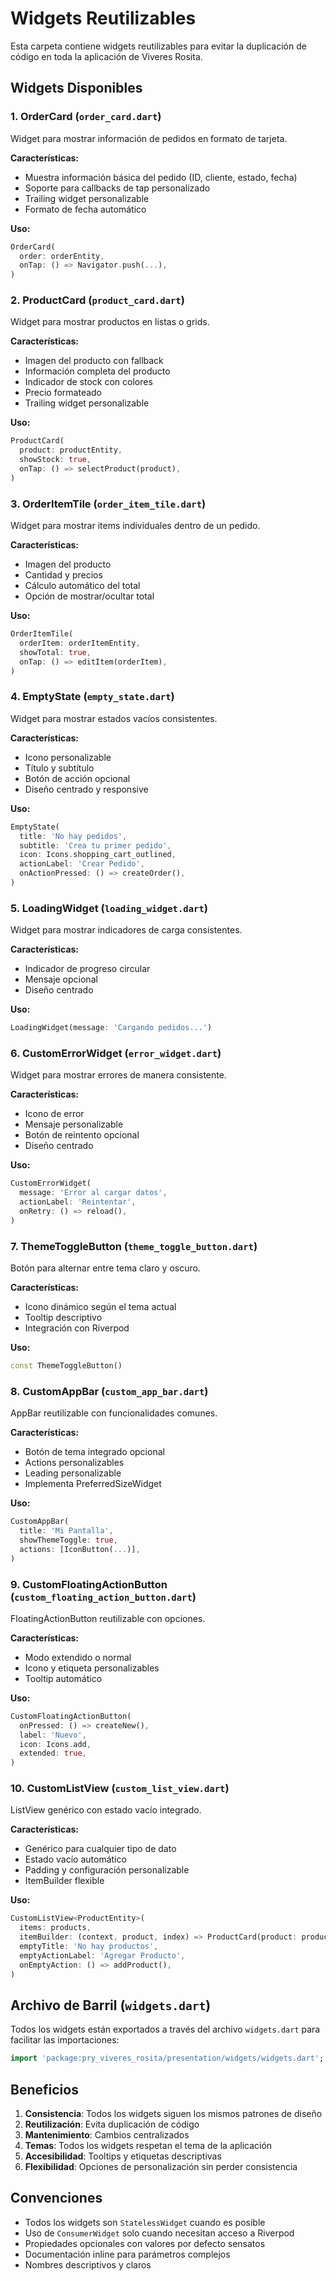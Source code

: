 # Widgets Reutilizables

Esta carpeta contiene widgets reutilizables para evitar la duplicación de código en toda la aplicación de Viveres Rosita.

## Widgets Disponibles

### 1. OrderCard (`order_card.dart`)
Widget para mostrar información de pedidos en formato de tarjeta.

**Características:**
- Muestra información básica del pedido (ID, cliente, estado, fecha)
- Soporte para callbacks de tap personalizado
- Trailing widget personalizable
- Formato de fecha automático

**Uso:**
```dart
OrderCard(
  order: orderEntity,
  onTap: () => Navigator.push(...),
)
```

### 2. ProductCard (`product_card.dart`)
Widget para mostrar productos en listas o grids.

**Características:**
- Imagen del producto con fallback
- Información completa del producto
- Indicador de stock con colores
- Precio formateado
- Trailing widget personalizable

**Uso:**
```dart
ProductCard(
  product: productEntity,
  showStock: true,
  onTap: () => selectProduct(product),
)
```

### 3. OrderItemTile (`order_item_tile.dart`)
Widget para mostrar items individuales dentro de un pedido.

**Características:**
- Imagen del producto
- Cantidad y precios
- Cálculo automático del total
- Opción de mostrar/ocultar total

**Uso:**
```dart
OrderItemTile(
  orderItem: orderItemEntity,
  showTotal: true,
  onTap: () => editItem(orderItem),
)
```

### 4. EmptyState (`empty_state.dart`)
Widget para mostrar estados vacíos consistentes.

**Características:**
- Icono personalizable
- Título y subtítulo
- Botón de acción opcional
- Diseño centrado y responsive

**Uso:**
```dart
EmptyState(
  title: 'No hay pedidos',
  subtitle: 'Crea tu primer pedido',
  icon: Icons.shopping_cart_outlined,
  actionLabel: 'Crear Pedido',
  onActionPressed: () => createOrder(),
)
```

### 5. LoadingWidget (`loading_widget.dart`)
Widget para mostrar indicadores de carga consistentes.

**Características:**
- Indicador de progreso circular
- Mensaje opcional
- Diseño centrado

**Uso:**
```dart
LoadingWidget(message: 'Cargando pedidos...')
```

### 6. CustomErrorWidget (`error_widget.dart`)
Widget para mostrar errores de manera consistente.

**Características:**
- Icono de error
- Mensaje personalizable
- Botón de reintento opcional
- Diseño centrado

**Uso:**
```dart
CustomErrorWidget(
  message: 'Error al cargar datos',
  actionLabel: 'Reintentar',
  onRetry: () => reload(),
)
```

### 7. ThemeToggleButton (`theme_toggle_button.dart`)
Botón para alternar entre tema claro y oscuro.

**Características:**
- Icono dinámico según el tema actual
- Tooltip descriptivo
- Integración con Riverpod

**Uso:**
```dart
const ThemeToggleButton()
```

### 8. CustomAppBar (`custom_app_bar.dart`)
AppBar reutilizable con funcionalidades comunes.

**Características:**
- Botón de tema integrado opcional
- Actions personalizables
- Leading personalizable
- Implementa PreferredSizeWidget

**Uso:**
```dart
CustomAppBar(
  title: 'Mi Pantalla',
  showThemeToggle: true,
  actions: [IconButton(...)],
)
```

### 9. CustomFloatingActionButton (`custom_floating_action_button.dart`)
FloatingActionButton reutilizable con opciones.

**Características:**
- Modo extendido o normal
- Icono y etiqueta personalizables
- Tooltip automático

**Uso:**
```dart
CustomFloatingActionButton(
  onPressed: () => createNew(),
  label: 'Nuevo',
  icon: Icons.add,
  extended: true,
)
```

### 10. CustomListView (`custom_list_view.dart`)
ListView genérico con estado vacío integrado.

**Características:**
- Genérico para cualquier tipo de dato
- Estado vacío automático
- Padding y configuración personalizable
- ItemBuilder flexible

**Uso:**
```dart
CustomListView<ProductEntity>(
  items: products,
  itemBuilder: (context, product, index) => ProductCard(product: product),
  emptyTitle: 'No hay productos',
  emptyActionLabel: 'Agregar Producto',
  onEmptyAction: () => addProduct(),
)
```

## Archivo de Barril (`widgets.dart`)

Todos los widgets están exportados a través del archivo `widgets.dart` para facilitar las importaciones:

```dart
import 'package:pry_viveres_rosita/presentation/widgets/widgets.dart';
```

## Beneficios

1. **Consistencia**: Todos los widgets siguen los mismos patrones de diseño
2. **Reutilización**: Evita duplicación de código
3. **Mantenimiento**: Cambios centralizados
4. **Temas**: Todos los widgets respetan el tema de la aplicación
5. **Accesibilidad**: Tooltips y etiquetas descriptivas
6. **Flexibilidad**: Opciones de personalización sin perder consistencia

## Convenciones

- Todos los widgets son `StatelessWidget` cuando es posible
- Uso de `ConsumerWidget` solo cuando necesitan acceso a Riverpod
- Propiedades opcionales con valores por defecto sensatos
- Documentación inline para parámetros complejos
- Nombres descriptivos y claros
